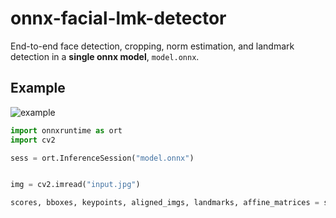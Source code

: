 # onnx-facial-lmk-detector
End-to-end face detection, cropping, norm estimation, and landmark detection in a **single onnx model**, `model.onnx`.

## Example

![example](https://raw.githubusercontent.com/atksh/onnx-facial-lmk-detector/6ea090532acce1c228d1f860d27708d450416475/output.png?token=GHSAT0AAAAAABHJHGPX4XIAJZ4ALEVWPJTIYSJ6HKQ)


```python
import onnxruntime as ort
import cv2

sess = ort.InferenceSession("model.onnx")


img = cv2.imread("input.jpg")

scores, bboxes, keypoints, aligned_imgs, landmarks, affine_matrices = sess.run(None, {"input": img})
```
